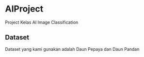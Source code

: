 # AIProject

Project Kelas AI 
Image Classification

## Dataset

Dataset yang kami gunakan adalah Daun Pepaya dan Daun Pandan

